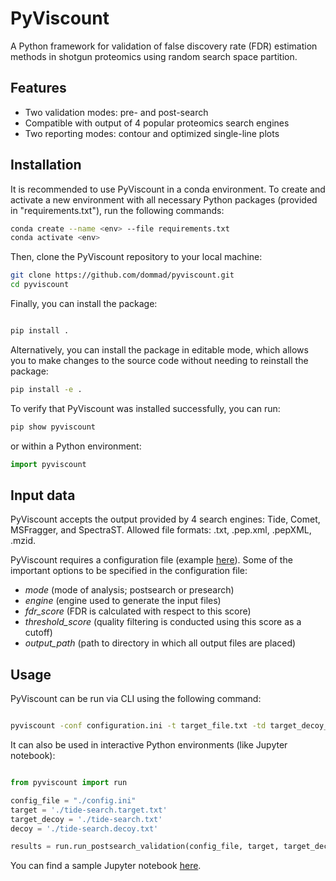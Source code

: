 
# PyViscount

A Python framework for validation of false discovery rate (FDR) estimation methods in shotgun proteomics using random search space partition.


## Features

- Two validation modes: pre- and post-search
- Compatible with output of 4 popular proteomics search engines
- Two reporting modes: contour and optimized single-line plots


## Installation

It is recommended to use PyViscount in a conda environment. To create and activate a new environment with all necessary Python packages (provided in "requirements.txt"), run the following commands:

```bash
conda create --name <env> --file requirements.txt
conda activate <env>
```

Then, clone the PyViscount repository to your local machine:

```bash
git clone https://github.com/dommad/pyviscount.git
cd pyviscount
```

Finally, you can install the package:

```bash

pip install .
```

Alternatively, you can install the package in editable mode, which allows you to make changes to the source code without needing to reinstall the package:

```bash
pip install -e .
```

To verify that PyViscount was installed successfully, you can run:

```bash
pip show pyviscount
```

or within a Python environment:

```python
import pyviscount
```
## Input data

PyViscount accepts the output provided by 4 search engines: Tide, Comet, MSFragger, and SpectraST. Allowed file formats: .txt, .pep.xml, .pepXML, .mzid.

PyViscount requires a configuration file (example [here](https://github.com/dommad/pyviscount/blob/main/data/config.ini)). Some of the important options to be specified in the configuration file:

- *mode* (mode of analysis; postsearch or presearch)
- *engine* (engine used to generate the input files)
- *fdr_score* (FDR is calculated with respect to this score)
- *threshold_score* (quality filtering is conducted using this score as a cutoff)
- *output_path* (path to directory in which all output files are placed)


## Usage

PyViscount can be run via CLI using the following command:

```bash

pyviscount -conf configuration.ini -t target_file.txt -td target_decoy_file.txt -d decoy_file.txt

```

It can also be used in interactive Python environments (like Jupyter notebook):

```python

from pyviscount import run

config_file = "./config.ini"
target = './tide-search.target.txt'
target_decoy = './tide-search.txt'
decoy = './tide-search.decoy.txt'

results = run.run_postsearch_validation(config_file, target, target_decoy, decoy)

```

You can find a sample Jupyter notebook [here](https://github.com/dommad/pyviscount/blob/main/examples/test.ipynb).

